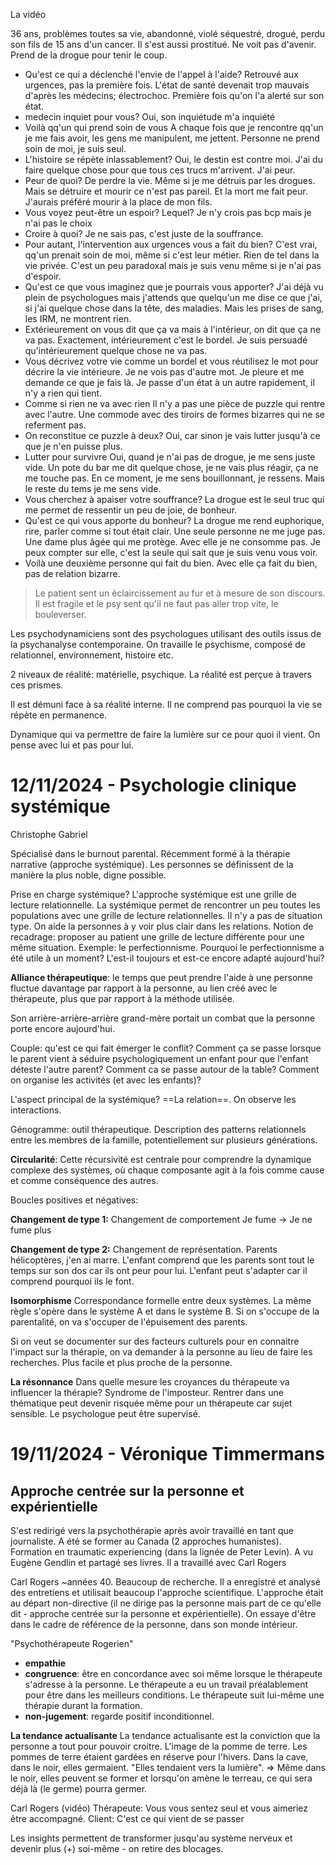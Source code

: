 La vidéo

36 ans, problèmes toutes sa vie, abandonné, violé séquestré, drogué, perdu son fils de 15 ans d'un cancer. Il s'est aussi prostitué. Ne voit pas d'avenir. Prend de la drogue pour tenir le coup.
- Qu'est ce qui a déclenché l'envie de l'appel à l'aide?
Retrouvé aux urgences, pas la première fois. L'état de santé devenait trop mauvais d'après les médecins; électrochoc. Première fois qu'on l'a alerté sur son état.
- medecin inquiet pour vous? 
Oui, son inquiétude m'a inquiété
- Voilà qq'un qui prend soin de vous
A chaque fois que je rencontre qq'un je me fais avoir, les gens me manipulent, me jettent. Personne ne prend soin de moi, je suis seul.
- L'histoire se répète inlassablement?
Oui, le destin est contre moi. J'ai du faire quelque chose pour que tous ces trucs m'arrivent. J'ai peur.
- Peur de quoi?
De perdre la vie. Même si je me détruis par les drogues. Mais se détruire et mourir ce n'est pas pareil. Et la mort me fait peur. J'aurais préféré mourir à la place de mon fils.
- Vous voyez peut-être un espoir?
Lequel? Je n'y crois pas bcp mais je n'ai pas le choix
- Croire à quoi?
Je ne sais pas, c'est juste de la souffrance.
- Pour autant, l'intervention aux urgences vous a fait du bien?
C'est vrai, qq'un prenait soin de moi, même si c'est leur métier. Rien de tel dans la vie privée. C'est un peu paradoxal mais je suis venu même si je n'ai pas d'espoir.
- Qu'est ce que vous imaginez que je pourrais vous apporter?
J'ai déjà vu plein de psychologues mais j'attends que quelqu'un me dise ce que j'ai, si j'ai quelque chose dans la tête, des maladies. Mais les prises de sang, les IRM, ne montrent rien.
- Extérieurement on vous dit que ça va mais à l'intérieur, on dit que ça ne va pas.
Exactement, intérieurement c'est le bordel. Je suis persuadé qu'intérieurement quelque chose ne va pas. 
- Vous décrivez votre vie comme un bordel et vous réutilisez le mot pour décrire la vie intérieure.
Je ne vois pas d'autre mot. Je pleure et me demande ce que je fais là. Je passe d'un état à un autre rapidement, il n'y a rien qui tient. 
- Comme si rien ne va avec rien
Il n'y a pas une pièce de puzzle qui rentre avec l'autre. Une commode avec des tiroirs de formes bizarres qui ne se referment pas.
- On reconstitue ce puzzle à deux?
Oui, car sinon je vais lutter jusqu'à ce que je n'en puisse plus.
- Lutter pour survivre
Oui, quand je n'ai pas de drogue, je me sens juste vide. Un pote du bar me dit quelque chose, je ne vais plus réagir, ça ne me touche pas. En ce moment, je me sens bouillonnant, je ressens. Mais le reste du tems je me sens vide.
- Vous cherchez à apaiser votre souffrance?
La drogue est le seul truc qui me permet de ressentir un peu de joie, de bonheur.
- Qu'est ce qui vous apporte du bonheur?
La drogue me rend euphorique, rire, parler comme si tout était clair. Une seule personne ne me juge pas. Une dame plus âgée qui me protège. Avec elle je ne consomme pas. Je peux compter sur elle, c'est la seule qui sait que je suis venu vous voir.
- Voilà une deuxième personne qui fait du bien.
Avec elle ça fait du bien, pas de relation bizarre.


> Le patient sent un éclaircissement au fur et à mesure de son discours.
> Il est fragile et le psy sent qu'il ne faut pas aller trop vite, le bouleverser.


Les psychodynamiciens sont des psychologues utilisant des outils issus de la psychanalyse contemporaine. 
On travaille le psychisme, composé de relationnel, environnement, histoire etc.

2 niveaux de réalité: matérielle, psychique. 
La réalité est perçue à travers ces prismes. 

Il est démuni face à sa réalité interne. Il ne comprend pas pourquoi la vie se répète en permanence.

Dynamique qui va permettre de faire la lumière sur ce pour quoi il vient. On pense avec lui et pas pour lui.


# 12/11/2024 - Psychologie clinique systémique
Christophe Gabriel

Spécialisé dans le burnout parental.
Récemment formé à la thérapie narrative (approche systémique). Les personnes se définissent de la manière la plus noble, digne possible.

Prise en charge systémique?
L'approche systémique est une grille de lecture relationnelle. 
La systémique permet de rencontrer un peu toutes les populations avec une grille de lecture relationnelles. Il n'y a pas de situation type. On aide la personnes à y voir plus clair dans les relations.
Notion de recadrage: proposer au patient une grille de lecture différente pour une même situation. Exemple: le perfectionnisme. Pourquoi le perfectionnisme a été utile à un moment? L'est-il toujours et est-ce encore adapté aujourd'hui? 

**Alliance thérapeutique**: le temps que peut prendre l'aide à une personne fluctue davantage par rapport à la personne, au lien créé avec le thérapeute, plus que par rapport à la méthode utilisée.

Son arrière-arrière-arrière grand-mère portait un combat que la personne porte encore aujourd'hui.

Couple: qu'est ce qui fait émerger le conflit? Comment ça se passe lorsque le parent vient à séduire psychologiquement un enfant pour que l'enfant déteste l'autre parent? Comment ca se passe autour de la table? Comment on organise les activités (et avec les enfants)?

L'aspect principal de la systémique? ==La relation==. On observe les interactions.

Génogramme: outil thérapeutique. Description des patterns relationnels entre les membres de la famille, potentiellement sur plusieurs générations.

**Circularité**: Cette récursivité est centrale pour comprendre la dynamique complexe des systèmes, où chaque composante agit à la fois comme cause et comme conséquence des autres.


Boucles positives et négatives:

**Changement de type 1:**
	Changement de comportement
	 Je fume -> Je ne fume plus

**Changement de type 2:** 
	Changement de représentation. 
	Parents hélicoptères, j'en ai marre. L'enfant comprend que les parents sont tout le temps sur son dos car ils ont peur pour lui. L'enfant peut s'adapter car il comprend pourquoi ils le font.


**Isomorphisme**
Correspondance formelle entre deux systèmes. La même règle s'opère dans le système A et dans le système B. Si on s'occupe de la parentalité, on va s'occuper de l'épuisement des parents. 

Si on veut se documenter sur des facteurs culturels pour en connaitre l'impact sur la thérapie, on va demander à la personne au lieu de faire les recherches. Plus facile et plus proche de la personne.

**La résonnance**
Dans quelle mesure les croyances du thérapeute va influencer la thérapie? Syndrome de l'imposteur. Rentrer dans une thématique peut devenir risquée même pour un thérapeute car sujet sensible. Le psychologue peut être supervisé. 



# 19/11/2024 - Véronique Timmermans 
## Approche centrée sur la personne et expérientielle

S'est redirigé vers la psychothérapie après avoir travaillé en tant que journaliste.
A été se former au Canada (2 approches humanistes).
Formation en traumatic experiencing (dans la lignée de Peter Levin).
A vu Eugène Gendlin et partagé ses livres. Il a travaillé avec Carl Rogers

Carl Rogers ~années 40.
Beaucoup de recherche. Il a enregistré et analysé des entretiens et utilisait beaucoup l'approche scientifique. L'approche était au départ non-directive (il ne dirige pas la personne mais part de ce qu'elle dit - approche centrée sur la personne et expérientielle). On essaye d'être dans le cadre de référence de la personne, dans son monde intérieur.

"Psychothérapeute Rogerien"
- **empathie**
- **congruence**: être en concordance avec soi même lorsque le thérapeute s'adresse à la personne. Le thérapeute a eu un travail préalablement pour être dans les meilleurs conditions. Le thérapeute suit lui-même une thérapie durant la formation. 
- **non-jugement**: regarde positif inconditionnel. 

**La tendance actualisante**
	La tendance actualisante est la conviction que la personne a tout pour pouvoir croitre.
	L'image de la pomme de terre. Les pommes de terre étaient gardées en réserve pour l'hivers. Dans la cave, dans le noir, elles germaient. "Elles tendaient vers la lumière".
	=> Même dans le noir, elles peuvent se former et lorsqu'on amène le terreau, ce qui sera déjà là (le germe) pourra germer.

Carl Rogers (vidéo)
Thérapeute: Vous vous sentez seul et vous aimeriez être accompagné.
Client: C'est ce qui vient de se passer

Les insights permettent de transformer jusqu'au système nerveux et devenir plus (+) soi-même - on retire des blocages.












